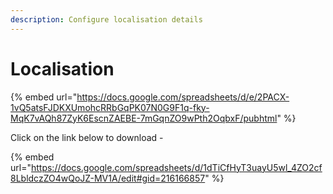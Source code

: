 ```yaml
---
description: Configure localisation details
---
```


# Localisation

{% embed url="https://docs.google.com/spreadsheets/d/e/2PACX-1vQ5atsFJDKXUmohcRRbGqPK07N0G9F1q-fky-MqK7vAQh87ZyK6EscnZAEBE-7mGqnZO9wPth2OqbxF/pubhtml" %}

Click on the link below to download -

{% embed url="https://docs.google.com/spreadsheets/d/1dTiCfHyT3uayU5wl_4ZO2cf8LbldczZO4wQoJZ-MV1A/edit#gid=216166857" %}
